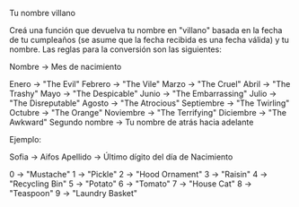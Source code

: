 Tu nombre villano

Creá una función que devuelva tu nombre en "villano" basada en la fecha de tu cumpleaños (se asume que la fecha recibida es una fecha válida) y tu nombre. Las reglas para la conversión son las siguientes:

Nombre -> Mes de nacimiento

Enero -> "The Evil"
Febrero -> "The Vile"
Marzo -> "The Cruel"
Abril -> "The Trashy"
Mayo -> "The Despicable"
Junio -> "The Embarrassing"
Julio -> "The Disreputable"
Agosto -> "The Atrocious"
Septiembre -> "The Twirling"
Octubre -> "The Orange"
Noviembre -> "The Terrifying"
Diciembre -> "The Awkward"
Segundo nombre -> Tu nombre de atrás hacia adelante

Ejemplo:

Sofia -> Aifos
Apellido -> Último dígito del día de Nacimiento

0 -> "Mustache"
1 -> "Pickle"
2 -> "Hood Ornament"
3 -> "Raisin"
4 -> "Recycling Bin"
5 -> "Potato"
6 -> "Tomato"
7 -> "House Cat"
8 -> "Teaspoon"
9 -> "Laundry Basket"